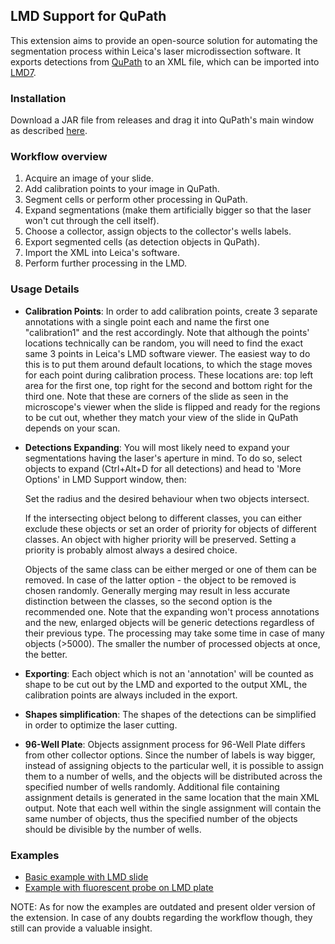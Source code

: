 ## LMD Support for QuPath
This extension aims to provide an open-source solution for automating 
the segmentation process within Leica's laser microdissection software. It exports 
detections from [QuPath](https://qupath.github.io/) to an XML file, which can be imported into 
[LMD7](https://www.leica-microsystems.com/products/light-microscopes/p/leica-lmd7/).

### Installation
Download a JAR file from releases and drag it into QuPath's main 
window as described [here](https://qupath.readthedocs.io/en/0.4/docs/intro/extensions.html#installing-extensions).

### Workflow overview
1. Acquire an image of your slide.
2. Add calibration points to your image in QuPath.
3. Segment cells or perform other processing in QuPath. 
4. Expand segmentations (make them artificially bigger so that the laser won't cut through the cell itself).
5. Choose a collector, assign objects to the collector's wells labels.
6. Export segmented cells (as detection objects in QuPath).
7. Import the XML into Leica's software.
8. Perform further processing in the LMD.

### Usage Details
 - **Calibration Points**: In order to add calibration points, create 3 separate 
annotations with a single point each and name the first one "calibration1" 
and the rest accordingly. Note that although the points' locations technically 
can be random, you will need to find the exact same 3 points in Leica's LMD 
software viewer. The easiest way to do this is to put them around default locations,
to which the stage moves for each point during calibration process.
These locations are: top left area for the first one, top right for the second 
and bottom right for the third one. Note that these are corners of the slide as seen 
in the microscope's viewer when the slide is flipped and ready for the regions to be cut out, 
whether they match your view of the slide in QuPath depends on your scan.


- **Detections Expanding**: You will most likely need to expand your segmentations 
having the laser's aperture in mind. To do so, select objects to expand 
(Ctrl+Alt+D for all detections) and head to 'More Options' in LMD Support window, then:

    Set the radius and the desired behaviour when two objects intersect. 
    
    If the intersecting object belong to different classes, 
    you can either 
    exclude these objects or set an order of priority for 
    objects of different classes. An object with higher priority will be preserved.
    Setting a priority is probably almost always a desired choice.

    Objects of the same class can be either merged or one of them can be removed. 
    In case of the latter option - the object to be removed is chosen randomly. 
    Generally merging 
    may result in less accurate distinction between the classes, 
    so the second option is the recommended one.
    Note that the expanding won't 
    process annotations and the new, enlarged objects will be generic detections 
    regardless of their previous type. The processing may take some time in case 
    of many objects (>5000). The smaller the number of
    processed objects at once, the better. 


- **Exporting**: Each object which is not an 'annotation' will be counted
as shape to be cut out by the LMD and exported to the output XML, the calibration 
points are always included in the export.



- **Shapes simplification**: The shapes of the detections can be 
simplified in order to optimize the laser cutting. 


- **96-Well Plate**: Objects assignment process for 96-Well Plate differs from 
other collector options. Since the number of labels is way bigger, 
instead of assigning objects to the particular well, it is possible to assign them
to a number of wells, and the objects will be distributed across the specified 
number of wells randomly. Additional file containing assignment details is 
generated in the same location that the main XML output.
Note that each well within the single assignment will 
contain the same number of objects, thus the specified number 
of the objects should be divisible by the number of wells.

### Examples

- [Basic example with LMD slide](./examples/Example_Basic.md)
- [Example with fluorescent probe on LMD plate](./examples/Example_Hela_PKmO.md)

NOTE:
As for now the examples are outdated and present older version
of the extension. In case of any doubts regarding the workflow though, they
still can provide a valuable insight.




